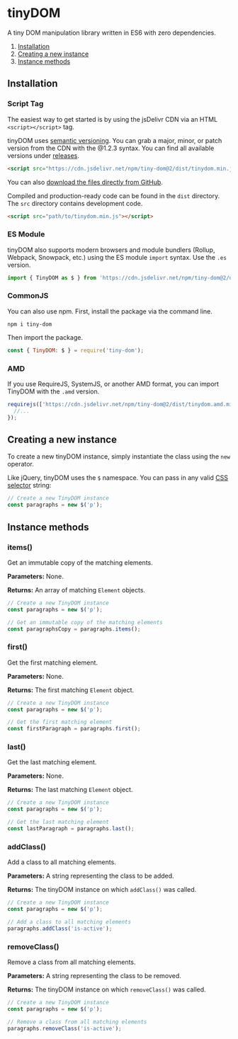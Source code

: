 # tinyDOM

A tiny DOM manipulation library written in ES6 with zero dependencies.

1. [Installation](#installation)
2. [Creating a new instance](#creating-a-new-instance)
3. [Instance methods](#instance-methods)

## Installation

### Script Tag

The easiest way to get started is by using the jsDelivr CDN via an HTML `<script></script>` tag.

tinyDOM uses [semantic versioning](https://semver.org). You can grab a major, minor, or patch version from the CDN with the @1.2.3 syntax. You can find all available versions under [releases](https://github.com/kieranbarker/tinyDOM/releases).

```html
<script src="https://cdn.jsdelivr.net/npm/tiny-dom@2/dist/tinydom.min.js"></script>
```

You can also [download the files directly from GitHub](https://github.com/kieranbarker/tinyDOM/archive/main.zip).

Compiled and production-ready code can be found in the `dist` directory. The `src` directory contains development code.

```html
<script src="path/to/tinydom.min.js"></script>
```

### ES Module

tinyDOM also supports modern browsers and module bundlers (Rollup, Webpack, Snowpack, etc.) using the ES module `import` syntax. Use the `.es` version.

```js
import { TinyDOM as $ } from 'https://cdn.jsdelivr.net/npm/tiny-dom@2/dist/tinydom.es.min.js';
```

### CommonJS

You can also use npm. First, install the package via the command line.

```shell
npm i tiny-dom
```

Then import the package.

```js
const { TinyDOM: $ } = require('tiny-dom');
```

### AMD

If you use RequireJS, SystemJS, or another AMD format, you can import TinyDOM with the `.amd` version.

```js
requirejs(['https://cdn.jsdelivr.net/npm/tiny-dom@2/dist/tinydom.amd.min.js'], function ({ TinyDOM: $ }) {
  //...
});
```

## Creating a new instance

To create a new tinyDOM instance, simply instantiate the class using the `new` operator.

Like jQuery, tinyDOM uses the `$` namespace. You can pass in any valid [CSS selector](https://developer.mozilla.org/en-US/docs/Web/CSS/CSS_Selectors) string:

```js
// Create a new TinyDOM instance
const paragraphs = new $('p');
```

## Instance methods

### items()

Get an immutable copy of the matching elements.

**Parameters:** None.

**Returns:** An array of matching `Element` objects.

```js
// Create a new TinyDOM instance
const paragraphs = new $('p');

// Get an immutable copy of the matching elements
const paragraphsCopy = paragraphs.items();
```

### first()

Get the first matching element.

**Parameters:** None.

**Returns:** The first matching `Element` object.

```js
// Create a new TinyDOM instance
const paragraphs = new $('p');

// Get the first matching element
const firstParagraph = paragraphs.first();
```

### last()

Get the last matching element.

**Parameters:** None.

**Returns:** The last matching `Element` object.


```js
// Create a new TinyDOM instance
const paragraphs = new $('p');

// Get the last matching element
const lastParagraph = paragraphs.last();
```

### addClass()

Add a class to all matching elements.

**Parameters:** A string representing the class to be added.

**Returns:** The tinyDOM instance on which `addClass()` was called.


```js
// Create a new TinyDOM instance
const paragraphs = new $('p');

// Add a class to all matching elements
paragraphs.addClass('is-active');
```

### removeClass()

Remove a class from all matching elements.

**Parameters:** A string representing the class to be removed.

**Returns:** The tinyDOM instance on which `removeClass()` was called.

```js
// Create a new TinyDOM instance
const paragraphs = new $('p');

// Remove a class from all matching elements
paragraphs.removeClass('is-active');
```

